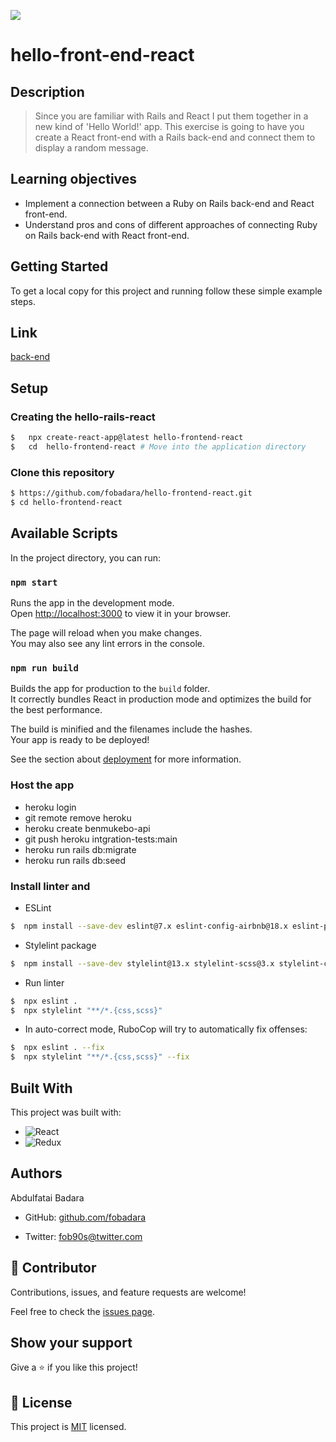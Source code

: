 ![](https://img.shields.io/badge/Microverse-blueviolet)



# hello-front-end-react


## Description

> Since you are familiar with Rails and React I put them together in a new kind of 'Hello World!' app. This exercise is going to have you create a React front-end with a Rails back-end and connect them to display a random message.


## Learning objectives

- Implement a connection between a Ruby on Rails back-end and React front-end.
- Understand pros and cons of different approaches of connecting Ruby on Rails back-end with React front-end.


## Getting Started

To get a local copy for this project and running follow these simple example steps.

## Link

[back-end](https://github.com/fobadara/hello-back-end-rails)

## Setup

### Creating the hello-rails-react


```bash
$   npx create-react-app@latest hello-frontend-react
$   cd  hello-frontend-react # Move into the application directory
```


### Clone this repository

```bash
$ https://github.com/fobadara/hello-frontend-react.git
$ cd hello-frontend-react
```

## Available Scripts

In the project directory, you can run:

### `npm start`

Runs the app in the development mode.\
Open [http://localhost:3000](http://localhost:3000) to view it in your browser.

The page will reload when you make changes.\
You may also see any lint errors in the console.

### `npm run build`

Builds the app for production to the `build` folder.\
It correctly bundles React in production mode and optimizes the build for the best performance.

The build is minified and the filenames include the hashes.\
Your app is ready to be deployed!

See the section about [deployment](https://facebook.github.io/create-react-app/docs/deployment) for more information.

### Host the app

- heroku login 
- git remote remove heroku
- heroku create benmukebo-api    
- git push heroku intgration-tests:main
- heroku run rails db:migrate 
- heroku run rails db:seed    

### Install linter and 


- ESLint

```bash
$  npm install --save-dev eslint@7.x eslint-config-airbnb@18.x eslint-plugin-import@2.x eslint-plugin-jsx-a11y@6.x eslint-plugin-react@7.x eslint-plugin-react-hooks@4.x @babel/eslint-parser@7.x @babel/core@7.x  @babel/plugin-syntax-jsx@7.x  @babel/preset-react@7.x @babel/preset-react@7.x

```

- Stylelint package

```bash
$  npm install --save-dev stylelint@13.x stylelint-scss@3.x stylelint-config-standard@21.x stylelint-csstree-validator@1.x

```

- Run linter

```bash
$  npx eslint .
$  npx stylelint "**/*.{css,scss}" 
```

- In auto-correct mode, RuboCop will try to automatically fix offenses:

```bash
$  npx eslint . --fix 
$  npx stylelint "**/*.{css,scss}" --fix 
```


## Built With

This project was built with:


- ![React](https://img.shields.io/badge/-React-000000?style=flat&logo=react)
- ![Redux](https://img.shields.io/badge/-Redux-000000?style=flat&logo=redux&logoColor=ffffff&labelColor=violet)

## Authors

 Abdulfatai Badara

- GitHub: [github.com/fobadara](github.com/fobadara)

- Twitter: [fob90s@twitter.com](fob90s@twitter.com)

## 🤝 Contributor


Contributions, issues, and feature requests are welcome!

Feel free to check the [issues page](https://github.com/fobadara/hello-frontend-react/issues).

## Show your support

Give a ⭐️ if you like this project!


## 📝 License

This project is [MIT](LICENSE) licensed.
